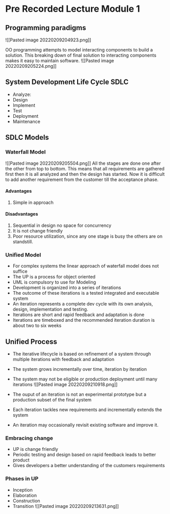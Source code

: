 # Pre Recorded Lecture Module 1

## Programming paradigms
![[Pasted image 20220209204923.png]]

OO programming attempts to model interacting components to build a solution. This breaking down of final solution to interacting components makes it easy to maintain software.
![[Pasted image 20220209205224.png]]


## System Development Life Cycle SDLC
- Analyze: 
- Design
- Implement
- Test
- Deployment
- Maintenance

## SDLC Models
### Waterfall Model
![[Pasted image 20220209205504.png]]
All the stages are done one after the other from top to bottom. This means that all requirements are gathered first then it is all analyzed and then the design has started. Now it is difficult to add another requirement from the customer till the acceptance phase.

#### Advantages
1. Simple in approach

#### Disadvantages
1. Sequential in design no space for concurrency
2. It is not change friendly
3. Poor resource utilization, since any one stage is busy the others are on standstill.

### Unified Model
- For complex systems the linear approach of waterfall model does not suffice
- The UP is a process for object oriented
- UML is compulsory to use for Modeling
- Development is organized into a series of iterations
- The outcome of these iterations is a tested integrated and executable system
- An iteration represents a complete dev cycle with its own analysis, design, implementation and testing. 
- Iterations are short and rapid feedback and adaptation is done
- Iterations are timeboxed and the recommended iteration duration is about two to six weeks

## Unified Process
- The iterative lifecycle is based on refinement of a system through multiple iterations with feedback and adaptation
- The system grows incrementally over time, iteration by iteration
- The system may not be eligible or production deployment until many iterations
![[Pasted image 20220209210918.png]]

- The ouput of an iteration is not an experimental prototype but a production subset of the final system
- Each iteration tackles new requirements and incrementally extends the system
- An iteration may occasionally revisit existing software and improve it.

### Embracing change
- UP is change friendly
- Periodic testing and design based on rapid feedback leads to better product
- Gives developers a better understanding of the customers requirements

### Phases in UP
- Inception
- Elaboration
- Construction
- Transition
![[Pasted image 20220209213631.png]]

